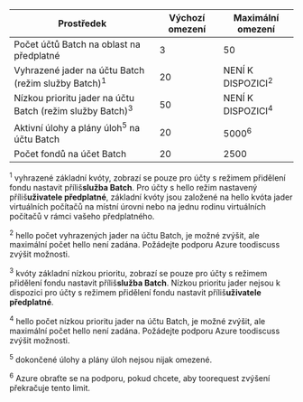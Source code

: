 | **Prostředek** | **Výchozí omezení** | **Maximální omezení** |
| --- | --- | --- |
| Počet účtů Batch na oblast na předplatné | 3 |50 |
| Vyhrazené jader na účtu Batch (režim služby Batch)<sup>1</sup> | 20 | NENÍ K DISPOZICI<sup>2</sup> |
| Nízkou prioritu jader na účtu Batch (režim služby Batch)<sup>3</sup> | 50 | NENÍ K DISPOZICI<sup>4</sup> |
| Aktivní úlohy a plány úloh<sup>5</sup> na účtu Batch | 20 | 5000<sup>6</sup> |
| Počet fondů na účet Batch | 20 | 2500 |

<sup>1</sup> vyhrazené základní kvóty, zobrazí se pouze pro účty s režimem přidělení fondu nastavit příliš**služba Batch**. Pro účty s hello režim nastavený příliš**uživatele předplatné**, základní kvóty jsou založené na hello kvóta jader virtuálních počítačů na místní úrovni nebo na jednu rodinu virtuálních počítačů v rámci vašeho předplatného.

<sup>2</sup> hello počet vyhrazených jader na účtu Batch, je možné zvýšit, ale maximální počet hello není zadána. Požádejte podporu Azure toodiscuss zvýšit možnosti.

<sup>3</sup> kvóty základní nízkou prioritu, zobrazí se pouze pro účty s režimem přidělení fondu nastavit příliš**služba Batch**. Nízkou prioritu jader nejsou k dispozici pro účty s režimem přidělení fondu nastavit příliš**uživatele předplatné**.

<sup>4</sup> hello počet nízkou prioritu jader na účtu Batch, je možné zvýšit, ale maximální počet hello není zadána. Požádejte podporu Azure toodiscuss zvýšit možnosti.

<sup>5</sup> dokončené úlohy a plány úloh nejsou nijak omezené.

<sup>6</sup> Azure obraťte se na podporu, pokud chcete, aby toorequest zvýšení překračuje tento limit.
